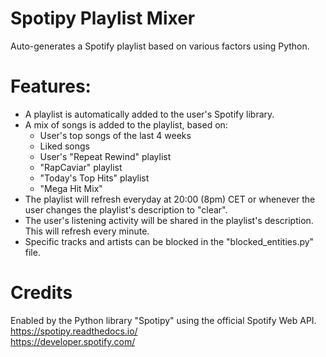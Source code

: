 # Spotipy Playlist Mixer
Auto-generates a Spotify playlist based on various factors using Python.

# Features:
- A playlist is automatically added to the user's Spotify library.
- A mix of songs is added to the playlist, based on:
  -  User's top songs of the last 4 weeks
  -  Liked songs
  -  User's "Repeat Rewind" playlist
  -  "RapCaviar" playlist
  -  "Today's Top Hits" playlist
  -  "Mega Hit Mix"
- The playlist will refresh everyday at 20:00 (8pm) CET or whenever the user changes the playlist's description to "clear".
- The user's listening activity will be shared in the playlist's description. This will refresh every minute.
- Specific tracks and artists can be blocked in the "blocked_entities.py" file.

# Credits
Enabled by the Python library "Spotipy" using the official Spotify Web API.<br>
https://spotipy.readthedocs.io/<br>
https://developer.spotify.com/
